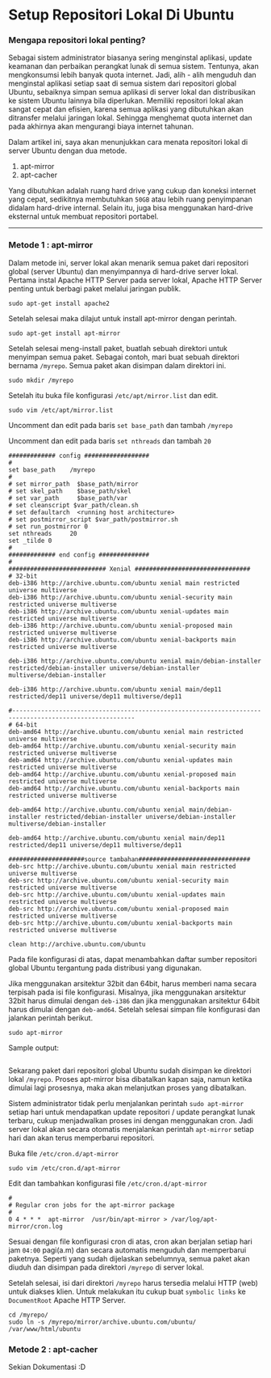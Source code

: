 # Setup Repositori Lokal Di Ubuntu

### Mengapa repositori lokal penting?

Sebagai sistem administrator biasanya sering menginstal aplikasi, update keamanan dan perbaikan perangkat lunak di semua sistem. Tentunya, akan mengkonsumsi lebih banyak quota internet. Jadi, alih - alih menguduh dan menginstal aplikasi setiap saat di semua sistem dari repositori global Ubuntu, sebaiknya simpan semua aplikasi di server lokal dan distribusikan ke sistem Ubuntu lainnya bila diperlukan. Memiliki repositori lokal akan sangat cepat dan efisien, karena semua aplikasi yang dibutuhkan akan ditransfer melalui jaringan lokal. Sehingga menghemat quota internet dan pada akhirnya akan mengurangi biaya internet tahunan.

Dalam artikel ini, saya akan menunjukkan cara menata repositori lokal di server Ubuntu dengan dua metode.

1. apt-mirror
2. apt-cacher

Yang dibutuhkan adalah ruang hard drive yang cukup dan koneksi internet yang cepat, sedikitnya membutuhkan `50GB` atau lebih ruang penyimpanan didalam hard-drive internal. Selain itu, juga bisa menggunakan hard-drive eksternal untuk membuat repositori portabel.

---

### Metode 1 : apt-mirror

Dalam metode ini, server lokal akan menarik semua paket dari repositori global (server Ubuntu) dan menyimpannya di hard-drive server lokal.
Pertama instal Apache HTTP Server pada server lokal, Apache HTTP Server penting untuk berbagi paket melalui jaringan publik.

```shell
sudo apt-get install apache2
```

Setelah selesai maka dilajut untuk install apt-mirror dengan perintah.

```shell
sudo apt-get install apt-mirror
```

Setelah selesai meng-install paket, buatlah sebuah direktori untuk menyimpan semua paket. Sebagai contoh, mari buat sebuah direktori bernama `/myrepo`. Semua paket akan disimpan dalam direktori ini.

```shell
sudo mkdir /myrepo
```

Setelah itu buka file konfigurasi `/etc/apt/mirror.list` dan edit.

```shell
sudo vim /etc/apt/mirror.list
```

Uncomment dan edit pada baris `set base_path` dan tambah `/myrepo`

Uncomment dan edit pada baris `set nthreads` dan tambah `20`

```shell
############# config ##################
#
set base_path    /myrepo
#
# set mirror_path  $base_path/mirror
# set skel_path    $base_path/skel
# set var_path     $base_path/var
# set cleanscript $var_path/clean.sh
# set defaultarch  <running host architecture>
# set postmirror_script $var_path/postmirror.sh
# set run_postmirror 0
set nthreads     20
set _tilde 0
#
############# end config ##############
#
########################### Xenial ################################
# 32-bit
deb-i386 http://archive.ubuntu.com/ubuntu xenial main restricted universe multiverse
deb-i386 http://archive.ubuntu.com/ubuntu xenial-security main restricted universe multiverse
deb-i386 http://archive.ubuntu.com/ubuntu xenial-updates main restricted universe multiverse
deb-i386 http://archive.ubuntu.com/ubuntu xenial-proposed main restricted universe multiverse
deb-i386 http://archive.ubuntu.com/ubuntu xenial-backports main restricted universe multiverse

deb-i386 http://archive.ubuntu.com/ubuntu xenial main/debian-installer restricted/debian-installer universe/debian-installer multiverse/debian-installer

deb-i386 http://archive.ubuntu.com/ubuntu xenial main/dep11 restricted/dep11 universe/dep11 multiverse/dep11

#--------------------------------------------------------------------------------------------------------
# 64-bit
deb-amd64 http://archive.ubuntu.com/ubuntu xenial main restricted universe multiverse
deb-amd64 http://archive.ubuntu.com/ubuntu xenial-security main restricted universe multiverse
deb-amd64 http://archive.ubuntu.com/ubuntu xenial-updates main restricted universe multiverse
deb-amd64 http://archive.ubuntu.com/ubuntu xenial-proposed main restricted universe multiverse
deb-amd64 http://archive.ubuntu.com/ubuntu xenial-backports main restricted universe multiverse

deb-amd64 http://archive.ubuntu.com/ubuntu xenial main/debian-installer restricted/debian-installer universe/debian-installer multiverse/debian-installer

deb-amd64 http://archive.ubuntu.com/ubuntu xenial main/dep11 restricted/dep11 universe/dep11 multiverse/dep11

#####################source tambahan###############################
deb-src http://archive.ubuntu.com/ubuntu xenial main restricted universe multiverse
deb-src http://archive.ubuntu.com/ubuntu xenial-security main restricted universe multiverse
deb-src http://archive.ubuntu.com/ubuntu xenial-updates main restricted universe multiverse
deb-src http://archive.ubuntu.com/ubuntu xenial-proposed main restricted universe multiverse
deb-src http://archive.ubuntu.com/ubuntu xenial-backports main restricted universe multiverse

clean http://archive.ubuntu.com/ubuntu
```

Pada file konfigurasi di atas, dapat menambahkan daftar sumber repositori global Ubuntu tergantung pada distribusi yang digunakan.

Jika menggunakan arsitektur 32bit dan 64bit, harus memberi nama secara terpisah pada isi file konfigurasi. Misalnya, jika menggunakan arsitektur 32bit harus dimulai dengan `deb-i386` dan jika menggunakan arsitektur 64bit harus dimulai dengan `deb-amd64`. Setelah selesai simpan file konfigurasi dan jalankan perintah berikut.

```shell
sudo apt-mirror
```

Sample output:

```shell
```

Sekarang paket dari repositori global Ubuntu sudah disimpan ke direktori lokal `/myrepo`. Proses apt-mirror bisa dibatalkan kapan saja, namun ketika dimulai lagi prosesnya, maka akan melanjutkan proses yang dibatalkan.

Sistem administrator tidak perlu menjalankan perintah `sudo apt-mirror` setiap hari untuk mendapatkan update repositori / update perangkat lunak terbaru, cukup menjadwalkan proses ini dengan menggunakan cron. Jadi server lokal akan secara otomatis menjalankan perintah `apt-mirror` setiap hari dan akan terus memperbarui repositori.

Buka file `/etc/cron.d/apt-mirror`

```shell
sudo vim /etc/cron.d/apt-mirror
```

Edit dan tambahkan konfigurasi file `/etc/cron.d/apt-mirror`

```shell
#
# Regular cron jobs for the apt-mirror package
#
0 4 * * *  apt-mirror  /usr/bin/apt-mirror > /var/log/apt-mirror/cron.log
```

Sesuai dengan file konfigurasi cron di atas, cron akan berjalan setiap hari jam `04:00` pagi(a.m) dan secara automatis menguduh dan memperbarui paketnya. Seperti yang sudah dijelaskan sebelumnya, semua paket akan diuduh dan disimpan pada direktori `/myrepo` di server lokal.

Setelah selesai, isi dari direktori `/myrepo` harus tersedia melalui HTTP (web) untuk diakses klien. Untuk melakukan itu cukup buat `symbolic links` ke `DocumentRoot` Apache HTTP Server.

```shell
cd /myrepo/
sudo ln -s /myrepo/mirror/archive.ubuntu.com/ubuntu/ /var/www/html/ubuntu
```

### Metode 2 : apt-cacher


Sekian Dokumentasi :D
